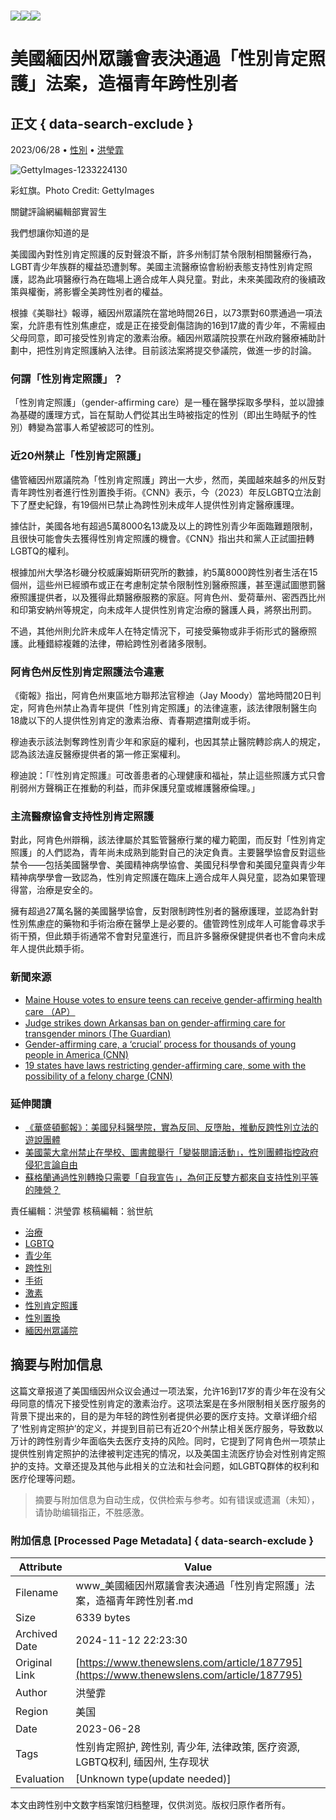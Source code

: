 # ![](https://v.lndata.com/i/a80450,b1452855,c4007,i0,m202,h)![](https://v.lndata.com/i/a80450,b1452853,c4137,i0,m202,h)![](https://v.lndata.com/i/a80450,b1452854,c4138,i0,m202,h)

# 美國緬因州眾議會表決通過「性別肯定照護」法案，造福青年跨性別者

## 正文 { data-search-exclude }


2023/06/28 • [性別](https://www.thenewslens.com/category/gender) • [洪瑩霏](https://www.thenewslens.com/author/monikahung)

![GettyImages-1233224130](https://bucket-image.inkmaginecms.com/version/list/1/image/2024/06/0d3141a7-5c94-4e37-a35b-17b8efd29fdf.jpg)

彩虹旗。Photo Credit: GettyImages

關鍵評論網編輯部實習生

我們想讓你知道的是

美國國內對性別肯定照護的反對聲浪不斷，許多州制訂禁令限制相關醫療行為，LGBT青少年族群的權益恐遭剝奪。美國主流醫療協會紛紛表態支持性別肯定照護，認為此項醫療行為在臨場上適合成年人與兒童。對此，未來美國政府的後續政策與權衡，將影響全美跨性別者的權益。

根據《美聯社》報導，緬因州眾議院在當地時間26日，以73票對60票通過一項法案，允許患有性別焦慮症，或是正在接受創傷諮詢的16到17歲的青少年，不需經由父母同意，即可接受性別肯定的激素治療。緬因州眾議院投票在州政府醫療補助計劃中，把性別肯定照護納入法律。目前該法案將提交參議院，做進一步的討論。

### 何謂「性別肯定照護」？

「性別肯定照護」（gender-affirming care）是一種在醫學採取多學科，並以證據為基礎的護理方式，旨在幫助人們從其出生時被指定的性別（即出生時賦予的性別）轉變為當事人希望被認可的性別。

### 近20州禁止「性別肯定照護」

儘管緬因州眾議院為「性別肯定照護」跨出一大步，然而，美國越來越多的州反對青年跨性別者進行性別置換手術。《CNN》表示，今（2023）年反LGBTQ立法創下了歷史紀錄，有19個州已禁止為跨性別未成年人提供性別肯定醫療護理。

據估計，美國各地有超過5萬8000名13歲及以上的跨性別青少年面臨難題限制，且很快可能會失去獲得性別肯定照護的機會。《CNN》指出共和黨人正試圖扭轉LGBTQ的權利。

根據加州大學洛杉磯分校威廉姆斯研究所的數據，約5萬8000跨性別者生活在15個州，這些州已經頒布或正在考慮制定禁令限制性別醫療照護，甚至還試圖懲罰醫療照護提供者，以及獲得此類醫療服務的家庭。阿肯色州、愛荷華州、密西西比州和印第安納州等規定，向未成年人提供性別肯定治療的醫護人員，將祭出刑罰。

不過，其他州則允許未成年人在特定情況下，可接受藥物或非手術形式的醫療照護。此種錯綜複雜的法律，帶給跨性別者諸多限制。

### 阿肯色州反性別肯定照護法令違憲

《衛報》指出，阿肯色州東區地方聯邦法官穆迪（Jay Moody）當地時間20日判定，阿肯色州禁止為青年提供「性別肯定照護」的法律違憲，該法律限制醫生向18歲以下的人提供性別肯定的激素治療、青春期遮擋劑或手術。

穆迪表示該法剝奪跨性別青少年和家庭的權利，也因其禁止醫院轉診病人的規定，認為該法違反醫療提供者的第一修正案權利。

穆迪說：「『性別肯定照護』可改善患者的心理健康和福祉，禁止這些照護方式只會削弱州方聲稱正在推動的利益，而非保護兒童或維護醫療倫理。」

### 主流醫療協會支持性別肯定照護

對此，阿肯色州辯稱，該法律屬於其監管醫療行業的權力範圍，而反對「性別肯定照護」的人們認為，青年尚未成熟到能對自己的決定負責。主要醫學協會反對這些禁令——包括美國醫學會、美國精神病學協會、美國兒科學會和美國兒童與青少年精神病學學會一致認為，性別肯定照護在臨床上適合成年人與兒童，認為如果管理得當，治療是安全的。

擁有超過27萬名醫的美國醫學協會，反對限制跨性別者的醫療護理，並認為針對性別焦慮症的藥物和手術治療在醫學上是必要的。儘管跨性別成年人可能會尋求手術干預，但此類手術通常不會對兒童進行，而且許多醫療保健提供者也不會向未成年人提供此類手術。

### 新聞來源

- [Maine House votes to ensure teens can receive gender-affirming health care （AP）](https://apnews.com/article/maine-gender-affirming-care-8cfe628978535b1833c023256643a5f1)
- [Judge strikes down Arkansas ban on gender-affirming care for transgender minors (The Guardian)](https://www.theguardian.com/us-news/2023/jun/20/judge-strikes-down-arkansas-ban-gender-affirming-care-transgender-minors)
- [Gender-affirming care, a ‘crucial’ process for thousands of young people in America (CNN)](https://edition.cnn.com/2022/04/21/health/gender-affirming-care/index.html)
- [19 states have laws restricting gender-affirming care, some with the possibility of a felony charge (CNN)](https://edition.cnn.com/2023/06/06/politics/states-banned-medical-transitioning-for-transgender-youth-dg/index.html)

### 延伸閱讀

- [《華盛頓郵報》：美國兒科醫學院，實為反同、反墮胎，推動反跨性別立法的遊說團體](https://www.thenewslens.com/article/187240)
- [美國蒙大拿州禁止在學校、圖書館舉行「變裝閱讀活動」，性別團體指控政府侵犯言論自由](https://www.thenewslens.com/article/186314)
- [蘇格蘭通過性別轉換只需要「自我宣告」，為何正反雙方都來自支持性別平等的陣營？](https://www.thenewslens.com/article/178555)

責任編輯：洪瑩霏 核稿編輯：翁世航

- [治療](https://www.thenewslens.com/tag/706)
- [LGBTQ](https://www.thenewslens.com/tag/1842)
- [青少年](https://www.thenewslens.com/tag/2888)
- [跨性別](https://www.thenewslens.com/tag/4746)
- [手術](https://www.thenewslens.com/tag/13074)
- [激素](https://www.thenewslens.com/tag/18274)
- [性別肯定照護](https://www.thenewslens.com/tag/302723)
- [性別置換](https://www.thenewslens.com/tag/302724)
- [緬因州眾議院](https://www.thenewslens.com/tag/302725)

## 摘要与附加信息

<!-- tcd_abstract -->
这篇文章报道了美国缅因州众议会通过一项法案，允许16到17岁的青少年在没有父母同意的情况下接受性别肯定的激素治疗。这项法案是在多州限制相关医疗服务的背景下提出来的，目的是为年轻的跨性别者提供必要的医疗支持。文章详细介绍了‘性别肯定照护’的定义，并提到目前已有近20个州禁止相关医疗服务，导致数以万计的跨性别青少年面临失去医疗支持的风险。同时，它提到了阿肯色州一项禁止提供性别肯定照护的法律被判定违宪的情况，以及美国主流医疗协会对性别肯定照护的支持。文章还提及其他与此相关的立法和社会问题，如LGBTQ群体的权利和医疗伦理等问题。
<!-- tcd_abstract_end -->

> 摘要与附加信息为自动生成，仅供检索与参考。如有错误或遗漏（未知），请协助编辑指正，不胜感激。

### 附加信息 [Processed Page Metadata] { data-search-exclude }

| Attribute       | Value                                  |
|-----------------|----------------------------------------|
| Filename        | www_美國緬因州眾議會表決通過「性別肯定照護」法案，造福青年跨性別者.md                             |
| Size            | 6339 bytes                           |
| Archived Date   | 2024-11-12 22:23:30                             |
| Original Link   | [https://www.thenewslens.com/article/187795](https://www.thenewslens.com/article/187795)                       |
| Author          | 洪瑩霏                               |
| Region          | 美国                               |
| Date            | 2023-06-28                                 |
| Tags            | 性别肯定照护, 跨性别, 青少年, 法律政策, 医疗资源, LGBTQ权利, 缅因州, 生存现状                                 |
| Evaluation            | [Unknown type(update needed)]                                 |
<!-- tcd_table_end -->

本文由跨性别中文数字档案馆归档整理，仅供浏览。版权归原作者所有。

